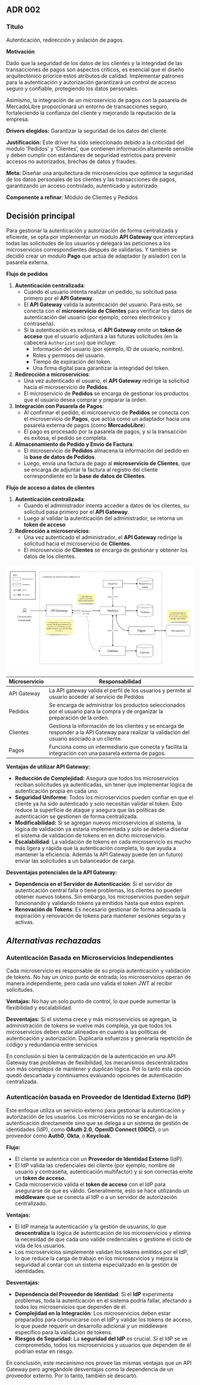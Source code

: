 ## **ADR 002**

### **Titulo**

Autenticación, redirección y aislación de pagos.

**Motivación**

Dado que la seguridad de los datos de los clientes y la integridad de las transacciones de pagos son aspectos críticos, es esencial que el diseño arquitectónico priorice estos atributos de calidad. Implementar patrones para la autenticación y autorización garantizará un control de acceso seguro y confiable, protegiendo los datos personales. 

Asimismo, la integración de un microservicio de pagos con la pasarela de MercadoLibre proporcionará un entorno de transacciones seguro, fortaleciendo la confianza del cliente y mejorando la reputación de la empresa. 

**Drivers elegidos:** Garantizar la seguridad de los datos del cliente.

**Justificación:** Este driver ha sido seleccionado debido a la criticidad del modulo 'Pedidos' y ‘Clientes’, que contienen información altamente sensible y deben cumplir con estándares de seguridad estrictos para prevenir accesos no autorizados, brechas de datos y fraudes.

**Meta:** Diseñar una arquitectura de microservicios que optimice la seguridad de los datos personales de los clientes y las transacciones de pagos, garantizando un acceso controlado, autenticado y autorizado.

**Componente a refinar**: Módulo de Clientes y Pedidos

## **Decisión principal**

Para gestionar la autenticación y autorización de forma centralizada y eficiente, se opta por implementar un modulo **API Gateway** que interceptará todas las solicitudes de los usuarios y delegará las peticiones a los microservicios correspondientes después de validarlas.  Y también se decidió crear un modulo **Pago** que actúa de adaptador (y aislador) con la pasarela externa.

**Flujo de pedidos**

1. **Autenticación centralizada**:
    - Cuando el usuario intenta realizar un pedido, su solicitud pasa primero por el **API Gateway**.
    - El **API Gateway** valida la autenticación del usuario. Para esto, se conecta con el **microservicio de Clientes** para verificar los datos de autenticación del usuario (por ejemplo, correo electrónico y contraseña).
    - Si la autenticación es exitosa, el **API Gateway** emite un **token de acceso** que el usuario adjuntará a las futuras solicitudes (en la cabecera `Authorization`) que incluye:
        - Información del usuario (por ejemplo, ID de usuario, nombre).
        - Roles y permisos del usuario.
        - Tiempo de expiración del token.
        - Una firma digital para garantizar la integridad del token.
2. **Redirección a microservicios**:
    - Una vez autenticado el usuario, el **API Gateway** redirige la solicitud hacia el microservicio de **Pedidos**.
    - El microservicio de **Pedidos** se encarga de gestionar los productos que el usuario desea comprar y preparar la orden.
3. **Integración con Pasarela de Pagos**:
    - Al confirmar el pedido, el microservicio de **Pedidos** se conecta con el microservicio de **Pagos**, que actúa como un adaptador hacia una pasarela externa de pagos (como **MercadoLibre**).
    - El pago es procesado por la pasarela de pagos, y si la transacción es exitosa, el pedido se completa.
4. **Almacenamiento de Pedido y Envío de Factura**:
    - El microservicio de **Pedidos** almacena la información del pedido en la **base de datos de Pedidos**.
    - Luego, envía una factura de pago al **microservicio de Clientes**, que se encarga de adjuntar la factura al registro del cliente correspondiente en la **base de datos de Clientes**.

**Flujo de acceso a datos de clientes**

1. **Autenticación centralizada**:
    - Cuando el administrador intenta acceder a datos de los clientes, su solicitud pasa primero por el **API Gateway**.
    - Luego al validar la autenticación del administrador, se retorna un **token de acceso**
2. **Redirección a microservicios**:
    - Una vez autenticado el administrador, el **API Gateway** redirige la solicitud hacia el microservicio de **Clientes**.
    - El microservicio de **Clientes** se encarga de gestionar y obtener los datos de los clientes.

![image.jpg](images/image.jpg)

| Microservicio | Responsabilidad |
| --- | --- |
| API Gateway | La API gateway valida el perfil de los usuarios y permite al usuario acceder al servicio de Pedidos |
| Pedidos | Se encarga de administrar los productos seleccionados por el usuario para la compra y de organizar la preparación de la orden. |
| Clientes | Gestiona la información de los clientes y se encarga de responder a la API Gateway para realizar la validación del usuario asociado a un cliente. |
| Pagos | Funciona como un intermediario que conecta y facilita la integración con una pasarela externa de pagos. |

**Ventajas de utilizar API Gateway:**

- **Reducción de Complejidad:** Asegura que todos los microservicios reciban solicitudes ya autenticadas, sin tener que implementar lógica de autenticación propia en cada uno.
- **Seguridad Uniforme**: Todos los microservicios pueden confiar en que el cliente ya ha sido autenticado y solo necesitan validar el token. Esto reduce la superficie de ataque y asegura que las políticas de autenticación se gestionen de forma centralizada.
- **Modificabilidad:** Si se agregan nuevos microservicios al sistema, la lógica de validación ya estaría implementada y sólo se debería diseñar el sistema de validación de tokens en en dicho microservicio.
- **Escalabilidad**: La validación de tokens en cada microservicio es mucho más ligera y rápida que la autenticación completa, lo que ayuda a mantener la eficiencia. Además la API Gateway puede (en un futuro) enviar las solicitudes a un balanceador de carga.

**Desventajas potenciales de la API Gateway:**

- **Dependencia en el Servidor de Autenticación**: Si el servidor de autenticación central falla o tiene problemas, los clientes no pueden obtener nuevos tokens. Sin embargo, los microservicios pueden seguir funcionando y validando tokens ya emitidos hasta que estos expiren.
- **Renovación de Tokens**: Es necesario gestionar de forma adecuada la expiración y renovación de tokens para mantener sesiones seguras y activas.

## ***Alternativas rechazadas***

### **Autenticación Basada en Microservicios Independientes**

Cada microservicio es responsable de su propia autenticación y validación de tokens. No hay un único punto de entrada; los microservicios operan de manera independiente, pero cada uno valida el token JWT al recibir solicitudes. 

**Ventajas:** No hay un solo punto de control, lo que puede aumentar la flexibilidad y escalabilidad.

**Desventajas:** Si el sistema crece y más microservicios se agregan, la administración de tokens se vuelve más compleja, ya que todos los microservicios deben estar alineados en cuanto a las políticas de autenticación y autorización. Duplicaría esfuerzos y generaría repetición de código y redundancia entre servicios

En conclusión si bien la centralización de la autenticación en una API Gateway trae problemas de flexibilidad, los mecanismos descentralizados son más complejos de mantener y duplican lógica. Por lo tanto esta opción quedó descartada y continuamos evaluando opciones de autenticación centralizada.

### **Autenticación basada en Proveedor de Identidad Externo (IdP)**

Este enfoque utiliza un servicio externo para gestionar la autenticación y autorización de los usuarios. Los microservicios no se encargan de la autenticación directamente sino que se delega a un sistema de gestión de identidades (IdP), como **OAuth 2.0**, **OpenID Connect (OIDC)**, o un proveedor como **Auth0**, **Okta**, o **Keycloak**.

**Flujo:** 

- El cliente se autentica con un **Proveedor de Identidad Externo** (IdP).
- El IdP valida las credenciales del cliente (por ejemplo, nombre de usuario y contraseña, autenticación multifactor) y si son correctas emite un **token de acceso.**
- Cada microservicio valida el **token de acceso** con el IdP para asegurarse de que es válido. Generalmente, esto se hace utilizando un **middleware** que se conecta al IdP o a un servidor de autorización centralizado.

**Ventajas:**  

- El IdP maneja la autenticación y la gestión de usuarios, lo que **descentraliza** la lógica de autenticación de los microservicios y elimina la necesidad de que cada uno valide credenciales o gestione el ciclo de vida de los usuarios.
- Los microservicios simplemente validan los tokens emitidos por el IdP, lo que reduce la carga de trabajo en los microservicios y mejora la seguridad al contar con un sistema especializado en la gestión de identidades.

**Desventajas:**

- **Dependencia del Proveedor de Identidad**: Si el **IdP** experimenta problemas, toda la autenticación en el sistema podría fallar, afectando a todos los microservicios que dependen de él.
- **Complejidad en la Integración**: Los microservicios deben estar preparados para comunicarse con el IdP y validar los tokens de acceso, lo que puede requerir un desarrollo adicional y un middleware específico para la validación de tokens.
- **Riesgos de Seguridad:** La **seguridad del IdP** es crucial. Si el IdP se ve comprometido, todos los microservicios y usuarios que dependen de él podrían estar en riesgo.

En conclusión, este mecanismo nos provee las mismas ventajas que un API Gateway pero agregándole desventajas como la dependencia de un proveedor externo. Por lo tanto, también se descartó.
